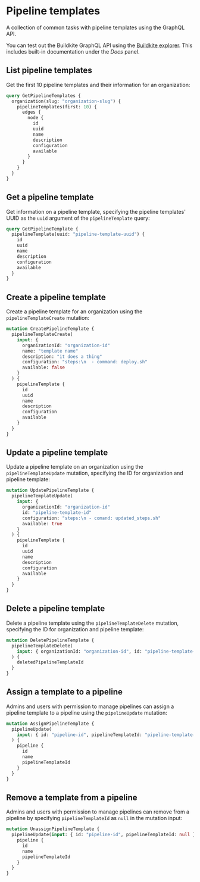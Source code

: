 # Pipeline templates

A collection of common tasks with pipeline templates using the GraphQL API.

You can test out the Buildkite GraphQL API using the [Buildkite explorer](https://graphql.buildkite.com/explorer). This includes built-in documentation under the _Docs_ panel.

## List pipeline templates

Get the first 10 pipeline templates and their information for an organization:

```graphql
query GetPipelineTemplates {
  organization(slug: "organization-slug") {
    pipelineTemplates(first: 10) {
      edges {
        node {
          id
          uuid
          name
          description
          configuration
          available
        }
      }
    }
  }
}
```

## Get a pipeline template

Get information on a pipeline template, specifying the pipeline templates' UUID as the `uuid` argument of the `pipelineTemplate` query:

```graphql
query GetPipelineTemplate {
  pipelineTemplate(uuid: "pipeline-template-uuid") {
    id
    uuid
    name
    description
    configuration
    available
  }
}
```

## Create a pipeline template

Create a pipeline template for an organization using the `pipelineTemplateCreate` mutation:

```graphql
mutation CreatePipelineTemplate {
  pipelineTemplateCreate(
    input: {
      organizationId: "organization-id"
      name: "template name"
      description: "it does a thing"
      configuration: "steps:\n  - command: deploy.sh"
      available: false
    }
  ) {
    pipelineTemplate {
      id
      uuid
      name
      description
      configuration
      available
    }
  }
}
```

## Update a pipeline template

Update a pipeline template on an organization using the `pipelineTemplateUpdate` mutation, specifying the ID for organization and pipeline template:

```graphql
mutation UpdatePipelineTemplate {
  pipelineTemplateUpdate(
    input: {
      organizationId: "organization-id"
      id: "pipeline-template-id"
      configuration: "steps:\n - comand: updated_steps.sh"
      available: true
    }
  ) {
    pipelineTemplate {
      id
      uuid
      name
      description
      configuration
      available
    }
  }
}
```

## Delete a pipeline template

Delete a pipeline template using the `pipelineTemplateDelete` mutation, specifying the ID for organization and pipeline template:

```graphql
mutation DeletePipelineTemplate {
  pipelineTemplateDelete(
    input: { organizationId: "organization-id", id: "pipeline-template-id" }
  ) {
    deletedPipelineTemplateId
  }
}
```

## Assign a template to a pipeline

Admins and users with permission to manage pipelines can assign a pipeline template to a pipeline using the `pipelineUpdate` mutation:

```graphql
mutation AssignPipelineTemplate {
  pipelineUpdate(
    input: { id: "pipeline-id", pipelineTemplateId: "pipeline-template-id" }
  ) {
    pipeline {
      id
      name
      pipelineTemplateId
    }
  }
}
```

## Remove a template from a pipeline

Admins and users with permission to manage pipelines can remove from a pipeline by specifying `pipelineTemplateId` as `null` in the mutation input:

```graphql
mutation UnassignPipelineTemplate {
  pipelineUpdate(input: { id: "pipeline-id", pipelineTemplateId: null }) {
    pipeline {
      id
      name
      pipelineTemplateId
    }
  }
}
```
